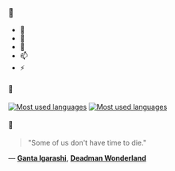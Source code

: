 ### 👋

- 🔭
- 🌱
- 💬
- 📫
- ⚡

#### 🧏

[![Most used languages](https://github-readme-stats-aynah.vercel.app/api/top-langs/?username=aynh&theme=solarized-dark&langs_count=6&layout=compact&hide_title=true)](https://github.com/anuraghazra/github-readme-stats#gh-dark-mode-only)
[![Most used languages](https://github-readme-stats-aynah.vercel.app/api/top-langs/?username=aynh&theme=solarized-light&langs_count=6&layout=compact&hide_title=true)](https://github.com/anuraghazra/github-readme-stats#gh-light-mode-only)

#### 💬

> "Some of us don't have time to die."

&mdash; [**Ganta Igarashi**](https://myanimelist.net/character.php?q=Ganta%20Igarashi&cat=character), [**Deadman Wonderland**](https://myanimelist.net/search/all?q=Deadman%20Wonderland&cat=all)
